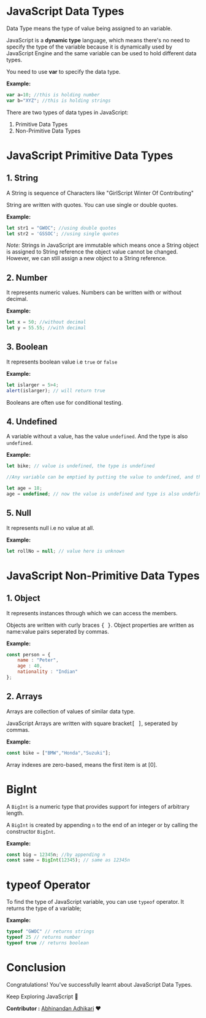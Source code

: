 # JavaScript Data Types
Data Type means the type of value being assigned to an variable.

JavaScript is a __dynamic type__ language, which means there's no need to specify the type of the variable because it is dynamically used by JavaScript Engine and the same variable can be used to hold different data types.

You need to use __var__ to specify the data type.

__Example:__
```javascript
var a=10; //this is holding number
var b="XYZ"; //this is holding strings
```
There are two types of data types in JavaScript:
1. Primitive Data Types
2. Non-Primitive Data Types

# JavaScript Primitive Data Types
## 1. String
A String is sequence of Characters like "GirlScript Winter Of Contributing"

String are written with quotes. You can use single or double quotes.

__Example:__
```javascript
let str1 = "GWOC"; //using double quotes
let str2 = 'GSSOC'; //using single quotes
```
_Note:_ Strings in JavaScript are immutable which means once a String object is assigned to String reference the object value cannot be changed. However, we can still assign a new object to a String reference.

## 2. Number
It represents numeric values. Numbers can be written with or without decimal.

__Example:__
```javascript
let x = 50; //without decimal
let y = 55.55; //with decimal
```
## 3. Boolean
It represents boolean value i.e ```true``` or ```false```

__Example:__
```javascript
let islarger = 5>4;
alert(islarger); // will return true
```
Booleans are often use for conditional testing.

## 4. Undefined
A variable without a value, has the value ```undefined```. And the type is also ```undefined```.

__Example:__
```javascript
let bike; // value is undefined, the type is undefined

//Any variable can be emptied by putting the value to undefined, and the type will also be undefined

let age = 18;
age = undefined; // now the value is undefined and type is also undefined
```
## 5. Null
It represents null i.e no value at all.

__Example:__
```javascript
let rollNo = null; // value here is unknown
```

# JavaScript Non-Primitive Data Types
## 1. Object
It represents instances through which we can access the members.

Objects are written with curly braces <kbd>{ }</kbd>. Object properties are written as name:value pairs seperated by commas.

__Example:__
```javascript
const person = {
    name : "Peter",
    age : 40,
    nationality : "Indian"
};
```
## 2. Arrays
Arrays are collection of values of similar data type.

JavaScript Arrays are written with square bracket<kbd>[ ]</kbd>, seperated by commas.

__Example:__
```javascript
const bike = ["BMW","Honda","Suzuki"];
```
Array indexes are zero-based, means the first item is at [0].

# BigInt
A ```BigInt``` is a numeric type that provides support for integers of arbitrary length.

A ```BigInt``` is created by appending ```n``` to the end of an integer or by calling the constructor ```BigInt```.

__Example:__
```javascript
const big = 12345n; //by appending n
const same = BigInt(12345); // same as 12345n
```
# typeof Operator
To find the type of JavaScript variable, you can use ```typeof``` operator. It returns the type of a variable;

__Example:__
```javascript
typeof "GWOC" // returns strings
typeof 25 // returns number
typeof true // returns boolean
```
# Conclusion
Congratulations! You've successfully learnt about JavaScript Data Types.

Keep Exploring JavaScript :wave:

__Contributor :__ [Abhinandan Adhikari](https://github.com/AbhinandanAdhikari) :heart: 


